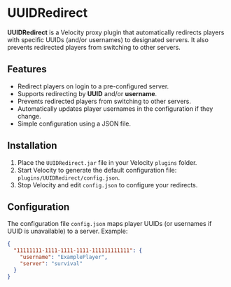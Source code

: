 # UUIDRedirect

**UUIDRedirect** is a Velocity proxy plugin that automatically redirects players with specific UUIDs (and/or usernames) to designated servers. It also prevents redirected players from switching to other servers.

## Features

- Redirect players on login to a pre-configured server.
- Supports redirecting by **UUID** and/or **username**.
- Prevents redirected players from switching to other servers.
- Automatically updates player usernames in the configuration if they change.
- Simple configuration using a JSON file.

## Installation

1. Place the `UUIDRedirect.jar` file in your Velocity `plugins` folder.
2. Start Velocity to generate the default configuration file: `plugins/UUIDRedirect/config.json`.
3. Stop Velocity and edit `config.json` to configure your redirects.

## Configuration

The configuration file `config.json` maps player UUIDs (or usernames if UUID is unavailable) to a server. Example:

```json
{
  "11111111-1111-1111-1111-111111111111": {
    "username": "ExamplePlayer",
    "server": "survival"
  }
}

